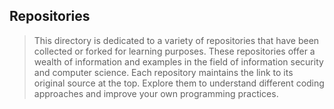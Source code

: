 ## Repositories

> This directory is dedicated to a variety of repositories that have been collected or forked for learning purposes. These repositories offer a wealth of information and examples in the field of information security and computer science. Each repository maintains the link to its original source at the top. Explore them to understand different coding approaches and improve your own programming practices.